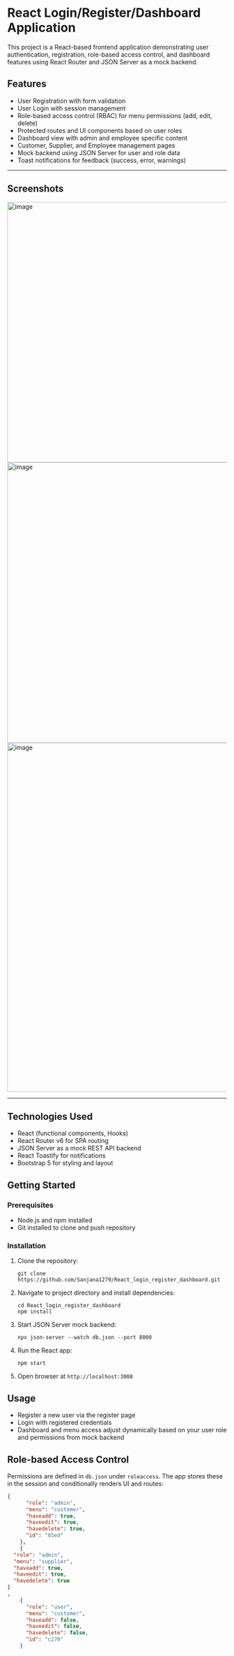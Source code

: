 # React Login/Register/Dashboard Application

This project is a React-based frontend application demonstrating user authentication, registration, role-based access control, and dashboard features using React Router and JSON Server as a mock backend.

## Features

- User Registration with form validation
- User Login with session management
- Role-based access control (RBAC) for menu permissions (add, edit, delete)
- Protected routes and UI components based on user roles
- Dashboard view with admin and employee specific content
- Customer, Supplier, and Employee management pages
- Mock backend using JSON Server for user and role data
- Toast notifications for feedback (success, error, warnings)

---

## **Screenshots**

<img width="1051" height="596" alt="image" src="https://github.com/user-attachments/assets/e4cc4a3b-dd7d-46da-a46e-54ec432a4701" />
<img width="979" height="642" alt="image" src="https://github.com/user-attachments/assets/9e1df62c-e1cf-45cf-9b55-aef79f6aa24a" />
<img width="1440" height="799" alt="image" src="https://github.com/user-attachments/assets/885100f6-e8ac-409f-9da8-79ad84625b69" />

---

## Technologies Used

- React (functional components, Hooks)
- React Router v6 for SPA routing
- JSON Server as a mock REST API backend
- React Toastify for notifications
- Bootstrap 5 for styling and layout

## Getting Started

### Prerequisites

- Node.js and npm installed
- Git installed to clone and push repository

### Installation

1. Clone the repository:

   ```
   git clone https://github.com/Sanjana1279/React_login_register_dashboard.git
   ```

2. Navigate to project directory and install dependencies:

   ```
   cd React_login_register_dashboard
   npm install
   ```

3. Start JSON Server mock backend:

   ```
   npx json-server --watch db.json --port 8000
   ```

4. Run the React app:

   ```
   npm start
   ```

5. Open browser at `http://localhost:3000`

## Usage

- Register a new user via the register page
- Login with registered credentials
- Dashboard and menu access adjust dynamically based on your user role and permissions from mock backend

## Role-based Access Control

Permissions are defined in `db.json` under `roleaccess`. The app stores these in the session and conditionally renders UI and routes:

```json
{
      "role": "admin",
      "menu": "customer",
      "haveadd": true,
      "haveedit": true,
      "havedelete": true,
      "id": "85ed"
    },
    {
  "role": "admin",
  "menu": "supplier",
  "haveadd": true,
  "haveedit": true,
  "havedelete": true
}
,
    {
      "role": "user",
      "menu": "customer",
      "haveadd": false,
      "haveedit": false,
      "havedelete": false,
      "id": "c270"
    }
```


